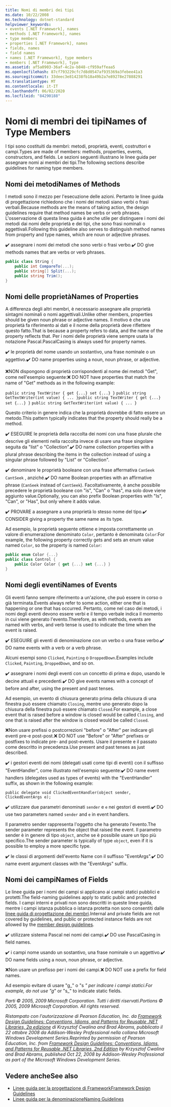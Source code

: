 ```yaml
---
title: Nomi di membri dei tipi
ms.date: 10/22/2008
ms.technology: dotnet-standard
helpviewer_keywords:
- events [.NET Framework], names
- methods [.NET Framework], names
- type members
- properties [.NET Framework], names
- fields, names
- field names
- names [.NET Framework], type members
- members [.NET Framework], type
ms.assetid: af5a0903-36af-4c2a-b848-cf959affeaa5
ms.openlocfilehash: 87cf793229cfc7d8d0547af935369a3febee41a3
ms.sourcegitcommit: 33deec3e814238fb18a49b2a7e89278e27888291
ms.translationtype: MT
ms.contentlocale: it-IT
ms.lasthandoff: 06/02/2020
ms.locfileid: "84290188"
---
```

# <a name="names-of-type-members"></a><span data-ttu-id="ba8b8-102">Nomi di membri dei tipi</span><span class="sxs-lookup"><span data-stu-id="ba8b8-102">Names of Type Members</span></span>
<span data-ttu-id="ba8b8-103">I tipi sono costituiti da membri: metodi, proprietà, eventi, costruttori e campi.</span><span class="sxs-lookup"><span data-stu-id="ba8b8-103">Types are made of members: methods, properties, events, constructors, and fields.</span></span> <span data-ttu-id="ba8b8-104">Le sezioni seguenti illustrano le linee guida per assegnare nomi ai membri dei tipi.</span><span class="sxs-lookup"><span data-stu-id="ba8b8-104">The following sections describe guidelines for naming type members.</span></span>

## <a name="names-of-methods"></a><span data-ttu-id="ba8b8-105">Nomi dei metodi</span><span class="sxs-lookup"><span data-stu-id="ba8b8-105">Names of Methods</span></span>
 <span data-ttu-id="ba8b8-106">I metodi sono il mezzo per l'esecuzione delle azioni. Pertanto le linee guida di progettazione richiedono che i nomi dei metodi siano verbi o frasi verbali.</span><span class="sxs-lookup"><span data-stu-id="ba8b8-106">Because methods are the means of taking action, the design guidelines require that method names be verbs or verb phrases.</span></span> <span data-ttu-id="ba8b8-107">L'osservazione di questa linea guida è anche utile per distinguere i nomi dei metodi dai nomi delle proprietà e dei tipi, che sono frasi nominali o aggettivali.</span><span class="sxs-lookup"><span data-stu-id="ba8b8-107">Following this guideline also serves to distinguish method names from property and type names, which are noun or adjective phrases.</span></span>

 <span data-ttu-id="ba8b8-108">✔️ assegnare i nomi dei metodi che sono verbi o frasi verbo.</span><span class="sxs-lookup"><span data-stu-id="ba8b8-108">✔️ DO give methods names that are verbs or verb phrases.</span></span>

```csharp
public class String {
    public int CompareTo(...);
    public string[] Split(...);
    public string Trim();
}
```

## <a name="names-of-properties"></a><span data-ttu-id="ba8b8-109">Nomi delle proprietà</span><span class="sxs-lookup"><span data-stu-id="ba8b8-109">Names of Properties</span></span>
 <span data-ttu-id="ba8b8-110">A differenza degli altri membri, è necessario assegnare alle proprietà sintagmi nominali o nomi aggettivali.</span><span class="sxs-lookup"><span data-stu-id="ba8b8-110">Unlike other members, properties should be given noun phrase or adjective names.</span></span> <span data-ttu-id="ba8b8-111">Il motivo è che una proprietà fa riferimento ai dati e il nome della proprietà deve riflettere questo fatto.</span><span class="sxs-lookup"><span data-stu-id="ba8b8-111">That is because a property refers to data, and the name of the property reflects that.</span></span> <span data-ttu-id="ba8b8-112">Per i nomi delle proprietà viene sempre usata la notazione Pascal.</span><span class="sxs-lookup"><span data-stu-id="ba8b8-112">PascalCasing is always used for property names.</span></span>

 <span data-ttu-id="ba8b8-113">✔️ le proprietà del nome usando un sostantivo, una frase nominale o un aggettivo.</span><span class="sxs-lookup"><span data-stu-id="ba8b8-113">✔️ DO name properties using a noun, noun phrase, or adjective.</span></span>

 <span data-ttu-id="ba8b8-114">❌NON dispongono di proprietà corrispondenti al nome dei metodi "Get", come nell'esempio seguente:</span><span class="sxs-lookup"><span data-stu-id="ba8b8-114">❌ DO NOT have properties that match the name of "Get" methods as in the following example:</span></span>

 <span data-ttu-id="ba8b8-115">`public string TextWriter { get {...} set {...} }` `public string GetTextWriter(int value) { ... }`</span><span class="sxs-lookup"><span data-stu-id="ba8b8-115">`public string TextWriter { get {...} set {...} }` `public string GetTextWriter(int value) { ... }`</span></span>

 <span data-ttu-id="ba8b8-116">Questo criterio in genere indica che la proprietà dovrebbe di fatto essere un metodo.</span><span class="sxs-lookup"><span data-stu-id="ba8b8-116">This pattern typically indicates that the property should really be a method.</span></span>

 <span data-ttu-id="ba8b8-117">✔️ ESEGUIRE le proprietà della raccolta dei nomi con una frase plurale che descrive gli elementi nella raccolta invece di usare una frase singolare seguita da "list" o "Collection".</span><span class="sxs-lookup"><span data-stu-id="ba8b8-117">✔️ DO name collection properties with a plural phrase describing the items in the collection instead of using a singular phrase followed by "List" or "Collection".</span></span>

 <span data-ttu-id="ba8b8-118">✔️ denominare le proprietà booleane con una frase affermativa `CanSeek` `CantSeek` , anziché.</span><span class="sxs-lookup"><span data-stu-id="ba8b8-118">✔️ DO name Boolean properties with an affirmative phrase (`CanSeek` instead of `CantSeek`).</span></span> <span data-ttu-id="ba8b8-119">Facoltativamente, è anche possibile precedere le proprietà booleane con "is", "Can" o "has", ma solo dove viene aggiunto value.</span><span class="sxs-lookup"><span data-stu-id="ba8b8-119">Optionally, you can also prefix Boolean properties with "Is", "Can", or "Has", but only where it adds value.</span></span>

 <span data-ttu-id="ba8b8-120">✔️ PROVARE a assegnare a una proprietà lo stesso nome del tipo.</span><span class="sxs-lookup"><span data-stu-id="ba8b8-120">✔️ CONSIDER giving a property the same name as its type.</span></span>

 <span data-ttu-id="ba8b8-121">Ad esempio, la proprietà seguente ottiene e imposta correttamente un valore di enumerazione denominato `Color`, pertanto è denominata `Color`:</span><span class="sxs-lookup"><span data-stu-id="ba8b8-121">For example, the following property correctly gets and sets an enum value named `Color`, so the property is named `Color`:</span></span>

```csharp
public enum Color {...}
public class Control {
    public Color Color { get {...} set {...} }
}
```

## <a name="names-of-events"></a><span data-ttu-id="ba8b8-122">Nomi degli eventi</span><span class="sxs-lookup"><span data-stu-id="ba8b8-122">Names of Events</span></span>
 <span data-ttu-id="ba8b8-123">Gli eventi fanno sempre riferimento a un'azione, che può essere in corso o già terminata.</span><span class="sxs-lookup"><span data-stu-id="ba8b8-123">Events always refer to some action, either one that is happening or one that has occurred.</span></span> <span data-ttu-id="ba8b8-124">Pertanto, come nel caso dei metodi, i nomi degli eventi devono essere verbi e il tempo verbale indica il momento in cui viene generato l'evento.</span><span class="sxs-lookup"><span data-stu-id="ba8b8-124">Therefore, as with methods, events are named with verbs, and verb tense is used to indicate the time when the event is raised.</span></span>

 <span data-ttu-id="ba8b8-125">✔️ ESEGUIRE gli eventi di denominazione con un verbo o una frase verbo.</span><span class="sxs-lookup"><span data-stu-id="ba8b8-125">✔️ DO name events with a verb or a verb phrase.</span></span>

 <span data-ttu-id="ba8b8-126">Alcuni esempi sono `Clicked`, `Painting` o `DroppedDown`.</span><span class="sxs-lookup"><span data-stu-id="ba8b8-126">Examples include `Clicked`, `Painting`, `DroppedDown`, and so on.</span></span>

 <span data-ttu-id="ba8b8-127">✔️ assegnare i nomi degli eventi con un concetto di prima e dopo, usando le decine attuali e precedenti.</span><span class="sxs-lookup"><span data-stu-id="ba8b8-127">✔️ DO give events names with a concept of before and after, using the present and past tenses.</span></span>

 <span data-ttu-id="ba8b8-128">Ad esempio, un evento di chiusura generato prima della chiusura di una finestra può essere chiamato `Closing`, mentre uno generato dopo la chiusura della finestra può essere chiamato `Closed`.</span><span class="sxs-lookup"><span data-stu-id="ba8b8-128">For example, a close event that is raised before a window is closed would be called `Closing`, and one that is raised after the window is closed would be called `Closed`.</span></span>

 <span data-ttu-id="ba8b8-129">❌Non usare prefissi o postcorrezioni "before" o "After" per indicare gli eventi pre-e post-post.</span><span class="sxs-lookup"><span data-stu-id="ba8b8-129">❌ DO NOT use "Before" or "After" prefixes or postfixes to indicate pre- and post-events.</span></span> <span data-ttu-id="ba8b8-130">Usare il presente e il passato come descritto in precedenza.</span><span class="sxs-lookup"><span data-stu-id="ba8b8-130">Use present and past tenses as just described.</span></span>

 <span data-ttu-id="ba8b8-131">✔️ i gestori eventi dei nomi (delegati usati come tipi di eventi) con il suffisso "EventHandler", come illustrato nell'esempio seguente:</span><span class="sxs-lookup"><span data-stu-id="ba8b8-131">✔️ DO name event handlers (delegates used as types of events) with the "EventHandler" suffix, as shown in the following example:</span></span>

 `public delegate void ClickedEventHandler(object sender, ClickedEventArgs e);`

 <span data-ttu-id="ba8b8-132">✔️ utilizzare due parametri denominati `sender` e `e` nei gestori di eventi.</span><span class="sxs-lookup"><span data-stu-id="ba8b8-132">✔️ DO use two parameters named `sender` and `e` in event handlers.</span></span>

 <span data-ttu-id="ba8b8-133">Il parametro sender rappresenta l'oggetto che ha generato l'evento.</span><span class="sxs-lookup"><span data-stu-id="ba8b8-133">The sender parameter represents the object that raised the event.</span></span> <span data-ttu-id="ba8b8-134">Il parametro sender è in genere di tipo `object`, anche se è possibile usare un tipo più specifico.</span><span class="sxs-lookup"><span data-stu-id="ba8b8-134">The sender parameter is typically of type `object`, even if it is possible to employ a more specific type.</span></span>

 <span data-ttu-id="ba8b8-135">✔️ le classi di argomenti dell'evento Name con il suffisso "EventArgs".</span><span class="sxs-lookup"><span data-stu-id="ba8b8-135">✔️ DO name event argument classes with the "EventArgs" suffix.</span></span>

## <a name="names-of-fields"></a><span data-ttu-id="ba8b8-136">Nomi dei campi</span><span class="sxs-lookup"><span data-stu-id="ba8b8-136">Names of Fields</span></span>
 <span data-ttu-id="ba8b8-137">Le linee guida per i nomi dei campi si applicano ai campi statici pubblici e protetti.</span><span class="sxs-lookup"><span data-stu-id="ba8b8-137">The field-naming guidelines apply to static public and protected fields.</span></span> <span data-ttu-id="ba8b8-138">I campi interni e privati non sono descritti in queste linee guida, mentre i campi istanza pubblica o istanza protetta non sono consentiti dalle [linee guida di progettazione dei membri](member.md).</span><span class="sxs-lookup"><span data-stu-id="ba8b8-138">Internal and private fields are not covered by guidelines, and public or protected instance fields are not allowed by the [member design guidelines](member.md).</span></span>

 <span data-ttu-id="ba8b8-139">✔️ utilizzare sistema Pascal nei nomi dei campi.</span><span class="sxs-lookup"><span data-stu-id="ba8b8-139">✔️ DO use PascalCasing in field names.</span></span>

 <span data-ttu-id="ba8b8-140">✔️ i campi nome usando un sostantivo, una frase nominale o un aggettivo.</span><span class="sxs-lookup"><span data-stu-id="ba8b8-140">✔️ DO name fields using a noun, noun phrase, or adjective.</span></span>

 <span data-ttu-id="ba8b8-141">❌Non usare un prefisso per i nomi dei campi.</span><span class="sxs-lookup"><span data-stu-id="ba8b8-141">❌ DO NOT use a prefix for field names.</span></span>

 <span data-ttu-id="ba8b8-142">Ad esempio evitare di usare "g_" o "s _" per indicare i campi statici.</span><span class="sxs-lookup"><span data-stu-id="ba8b8-142">For example, do not use "g_" or "s_" to indicate static fields.</span></span>

 <span data-ttu-id="ba8b8-143">*Parti © 2005, 2009 Microsoft Corporation. Tutti i diritti riservati.*</span><span class="sxs-lookup"><span data-stu-id="ba8b8-143">*Portions © 2005, 2009 Microsoft Corporation. All rights reserved.*</span></span>

 <span data-ttu-id="ba8b8-144">*Ristampato con l'autorizzazione di Pearson Education, Inc. da [Framework Design Guidelines: Conventions, Idioms, and Patterns for Reusable .NET Libraries, 2a edizione](https://www.informit.com/store/framework-design-guidelines-conventions-idioms-and-9780321545619) di Krzysztof Cwalina and Brad Abrams, pubblicato il 22 ottobre 2008 da Addison-Wesley Professional nella collana Microsoft Windows Development Series.*</span><span class="sxs-lookup"><span data-stu-id="ba8b8-144">*Reprinted by permission of Pearson Education, Inc. from [Framework Design Guidelines: Conventions, Idioms, and Patterns for Reusable .NET Libraries, 2nd Edition](https://www.informit.com/store/framework-design-guidelines-conventions-idioms-and-9780321545619) by Krzysztof Cwalina and Brad Abrams, published Oct 22, 2008 by Addison-Wesley Professional as part of the Microsoft Windows Development Series.*</span></span>

## <a name="see-also"></a><span data-ttu-id="ba8b8-145">Vedere anche</span><span class="sxs-lookup"><span data-stu-id="ba8b8-145">See also</span></span>

- [<span data-ttu-id="ba8b8-146">Linee guida per la progettazione di Framework</span><span class="sxs-lookup"><span data-stu-id="ba8b8-146">Framework Design Guidelines</span></span>](index.md)
- [<span data-ttu-id="ba8b8-147">Linee guida per la denominazione</span><span class="sxs-lookup"><span data-stu-id="ba8b8-147">Naming Guidelines</span></span>](naming-guidelines.md)
